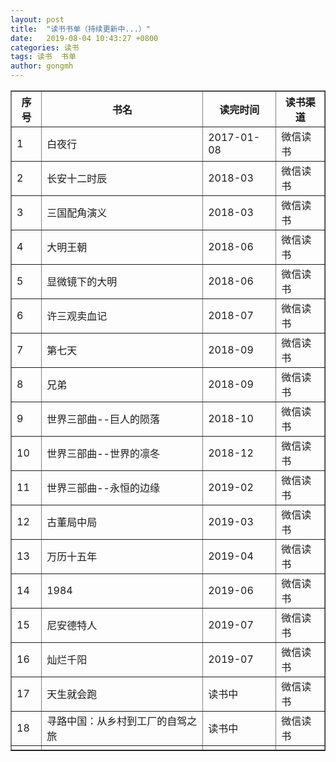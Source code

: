```yaml
---
layout: post
title:  "读书书单（持续更新中...）"
date:   2019-08-04 10:43:27 +0800   
categories: 读书
tags: 读书  书单
author: gongmh
---
```



<div class="post-table">
	<table border="1" cellpadding="12" width="700" cellspacing="2">
		<tr> <th>序号</th>   <th>书名</th>                             <th>读完时间</th>        <th>读书渠道</th> </tr>
        <tr> <td>1</td>     <td>白夜行</td>                            <td>2017-01-08</td>    <td>微信读书</td> </tr>
        <tr> <td>2</td>     <td>长安十二时辰</td>                       <td>2018-03</td>       <td>微信读书</td> </tr>
        <tr> <td>3</td>     <td>三国配角演义</td>                       <td>2018-03</td>       <td>微信读书</td> </tr>        
        <tr> <td>4</td>     <td>大明王朝</td>                          <td>2018-06</td>       <td>微信读书</td> </tr>
        <tr> <td>5</td>     <td>显微镜下的大明</td>                     <td>2018-06</td>       <td>微信读书</td> </tr>
        <tr> <td>6</td>     <td>许三观卖血记</td>                       <td>2018-07</td>       <td>微信读书</td> </tr>
        <tr> <td>7</td>     <td>第七天</td>                            <td>2018-09</td>       <td>微信读书</td> </tr>
        <tr> <td>8</td>     <td>兄弟</td>                              <td>2018-09</td>       <td>微信读书</td> </tr>
    	<tr> <td>9</td>     <td>世界三部曲--巨人的陨落</td>               <td>2018-10</td>       <td>微信读书</td> </tr>
    	<tr> <td>10</td>    <td>世界三部曲--世界的凛冬</td>               <td>2018-12</td>       <td>微信读书</td> </tr>
        <tr> <td>11</td>    <td>世界三部曲--永恒的边缘</td>               <td>2019-02</td>       <td>微信读书</td> </tr>
        <tr> <td>12</td>    <td>古董局中局</td>                         <td>2019-03</td>       <td>微信读书</td> </tr>
        <tr> <td>13</td>    <td>万历十五年</td>                         <td>2019-04</td>       <td>微信读书</td> </tr>
        <tr> <td>14</td>    <td>1984</td>                             <td>2019-06</td>       <td>微信读书</td> </tr>
        <tr> <td>15</td>    <td>尼安德特人</td>                         <td>2019-07</td>       <td>微信读书</td> </tr>
        <tr> <td>16</td>    <td>灿烂千阳</td>                           <td>2019-07</td>       <td>微信读书</td> </tr>
        <tr> <td>17</td>    <td>天生就会跑</td>                         <td>读书中</td>         <td>微信读书</td> </tr>
        <tr> <td>18</td>    <td>寻路中国：从乡村到工厂的自驾之旅</td>       <td>读书中</td>         <td>微信读书</td> </tr>
        <tr> <td></td>      <td></td>                                  <td></td>              <td></td> </tr>
	</table>
</div>






